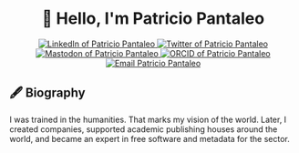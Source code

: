 <h1 align="center">👋 Hello, I'm Patricio Pantaleo</h1>

<p align="center">
  <a href="https://www.linkedin.com/in/patricio-pantaleo" target="_blank">
    <img alt="LinkedIn of Patricio Pantaleo" src="https://shields.io/badge/LinkedIn-patricio--pantaleo-333?logo=linkedin&logoColor=white" />
  </a>
  <a href="https://x.com/PatoPantaleo" target="_blank">
    <img alt="Twitter of Patricio Pantaleo" src="https://shields.io/badge/X-PatoPantaleo-333?logo=x&logoColor=white" />
  </a>
  <a href="https://mastodon.social/@patopantaleo" rel="me" target="_blank">
    <img alt="Mastodon of Patricio Pantaleo" src="https://shields.io/badge/Mastodon-patopantaleo%40mastodon.social-333?logo=mastodon&logoColor=white" />
  </a>
  <a href="https://orcid.org/0000-0002-8104-8975" target="_blank">
    <img alt="ORCID of Patricio Pantaleo" src="https://shields.io/badge/ORCID-0000--0002--8104--8975-333?logo=orcid&logoColor=white" />
  </a>
  <a href="mailto:patricio@paideiastudio.net">
    <img alt="Email Patricio Pantaleo" src="https://shields.io/badge/Email-patricio%40paideiastudio.net-333?logo=gmail&logoColor=white" />
  </a>
</p>

<h2>🖋️ Biography</h2>
<p>
  I was trained in the humanities. That marks my vision of the world. Later, I created companies, supported academic publishing houses around the world, and became an expert in free software and metadata for the sector.
</p>

